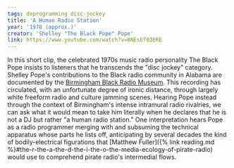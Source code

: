 ```yaml
---
tags: deprogramming disc-jockey
title: 'A Human Radio Station'
year: '1978 (approx.)'
creator: 'Shelley "The Black Pope" Pope'
link: https://www.youtube.com/watch?v=BNEsEf03ERE
---
```


In this short clip, the celebrated 1970s music radio personality The Black Pope insists to listeners that he transcends the "disc jockey" category. Shelley Pope's contributions to the Black radio community in Alabama are documented by the [Birmingham Black Radio Museum](http://thebbrm.org/item/441). This recording has circulated, with an unfortunate degree of ironic distance, through largely white freeform radio and culture jamming scenes. Hearing Pope instead through the context of Birmingham's intense intramural radio rivalries, we can ask what it would mean to take him literally when he declares that he is not a DJ but rather "a human radio station." One interpretation hears Pope as a radio programmer merging with and subsuming the technical apparatus whose parts he lists off, anticipating by several decades the kind of bodily-electrical figurations that [Matthew Fuller]({% link reading.md %}#the-r-the-a-the-d-the-i-the-o-the-media-ecology-of-pirate-radio) would use to comprehend pirate radio's intermedial flows.
